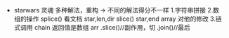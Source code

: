 - starwars 灵魂
    多种解法，重构 -> 不同的解法得分不一样
    1.字符串拼接
    2.数组的操作
        splice() 看文档 star,len,dir
        slice() star,end
        array 对他的修改
    3.链式调用 chain
    返回值是数组
        arr
        .slice()//副作用，切
        .join()//最后
